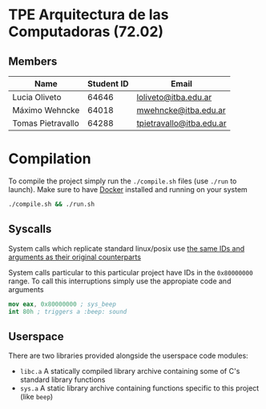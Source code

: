 # TPE Arquitectura de las Computadoras (72.02)

## Members

| Name                   | Student ID | Email                      |
|------------------------|------------|----------------------------|
| Lucia Oliveto          | 64646      | loliveto@itba.edu.ar       |
| Máximo Wehncke         | 64018      | mwehncke@itba.edu.ar       |
| Tomas Pietravallo      | 64288      | tpietravallo@itba.edu.ar   |

# Compilation
To compile the project simply run the `./compile.sh` files (use `./run` to launch). Make sure to have [Docker](http://docker.com/products/docker-desktop/) installed and running on your system

```sh
./compile.sh && ./run.sh
```

## Syscalls

System calls which replicate standard linux/posix use [the same IDs and arguments as their original counterparts](https://syscalls.gael.in)

System calls particular to this particular project have IDs in the `0x80000000` range. To call this interruptions simply use the appropiate code and arguments

```nasm
mov eax, 0x80000000 ; sys_beep
int 80h ; triggers a :beep: sound
```

## Userspace

There are two libraries provided alongside the userspace code modules:

- `libc.a` A statically compiled library archive containing some of C's standard library functions
- `sys.a` A static library archive containing functions specific to this project (like `beep`)
